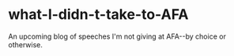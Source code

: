 # what-I-didn-t-take-to-AFA
An upcoming blog of speeches I'm not giving at AFA--by choice or otherwise.
